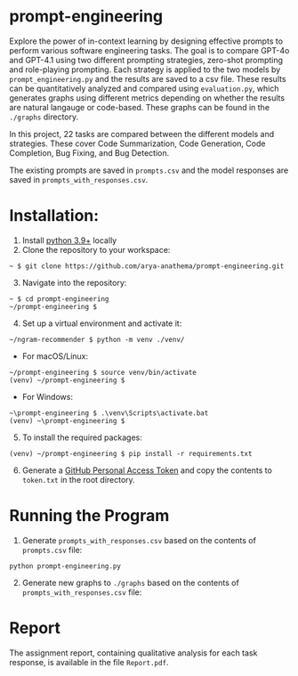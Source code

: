 # prompt-engineering
Explore the power of in-context learning by designing effective prompts to perform various software engineering tasks. The goal is to compare GPT-4o and GPT-4.1 using two different prompting strategies, zero-shot prompting and role-playing prompting. Each strategy is applied to the two models by `prompt_engineering.py` and the results are saved to a csv file. These results can be quantitatively analyzed and compared using `evaluation.py`, which generates graphs using different metrics depending on whether the results are natural langauge or code-based. These graphs can be found in the `./graphs` directory.

In this project, 22 tasks are compared between the different models and strategies. These cover Code Summarization, Code Generation, Code Completion, Bug Fixing, and Bug Detection.

The existing prompts are saved in `prompts.csv` and the model responses are saved in `prompts_with_responses.csv`.

# Installation:
1. Install [python 3.9+](https://www.python.org/downloads/) locally
2. Clone the repository to your workspace:  
```shell
~ $ git clone https://github.com/arya-anathema/prompt-engineering.git
```
3. Navigate into the repository:
```shell
~ $ cd prompt-engineering
~/prompt-engineering $
```
4. Set up a virtual environment and activate it:
```shell
~/ngram-recommender $ python -m venv ./venv/
```
- For macOS/Linux:
```shell 
~/prompt-engineering $ source venv/bin/activate
(venv) ~/prompt-engineering $ 
```
- For Windows:
```shell
~\prompt-engineering $ .\venv\Scripts\activate.bat
(venv) ~\prompt-engineering $ 
```

5. To install the required packages: 
```shell
(venv) ~/prompt-engineering $ pip install -r requirements.txt
```

6. Generate a [GitHub Personal Access Token](https://github.com/settings/personal-access-tokens) and copy the contents to `token.txt` in the root directory.

# Running the Program
1. Generate `prompts_with_responses.csv` based on the contents of `prompts.csv` file:
```shell
python prompt-engineering.py
```
2. Generate new graphs to `./graphs` based on the contents of `prompts_with_responses.csv` file:

# Report

The assignment report, containing qualitative analysis for each task response, is available in the file `Report.pdf`.
